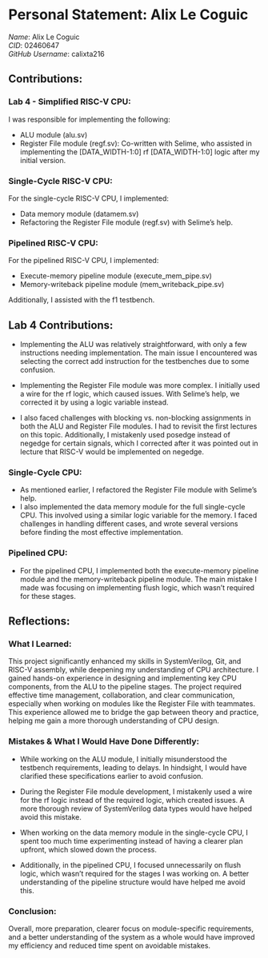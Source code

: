 # Personal Statement: Alix Le Coguic

*Name*: Alix Le Coguic  
*CID*: 02460647  
*GitHub Username*: calixta216  

## Contributions:

### Lab 4 - Simplified RISC-V CPU:
I was responsible for implementing the following:

- ALU module (alu.sv)
- Register File module (regf.sv): Co-written with Selime, who assisted in implementing the [DATA_WIDTH-1:0] rf [DATA_WIDTH-1:0] logic after my initial version.

### Single-Cycle RISC-V CPU:
For the single-cycle RISC-V CPU, I implemented:

- Data memory module (datamem.sv)
- Refactoring the Register File module (regf.sv) with Selime’s help.

### Pipelined RISC-V CPU:
For the pipelined RISC-V CPU, I implemented:

- Execute-memory pipeline module (execute_mem_pipe.sv)
- Memory-writeback pipeline module (mem_writeback_pipe.sv)

Additionally, I assisted with the f1 testbench.

## Lab 4 Contributions:

- Implementing the ALU was relatively straightforward, with only a few instructions needing implementation. The main issue I encountered was selecting the correct add instruction for the testbenches due to some confusion.
  
- Implementing the Register File module was more complex. I initially used a wire for the rf logic, which caused issues. With Selime’s help, we corrected it by using a logic variable instead.
  
- I also faced challenges with blocking vs. non-blocking assignments in both the ALU and Register File modules. I had to revisit the first lectures on this topic. Additionally, I mistakenly used posedge instead of negedge for certain signals, which I corrected after it was pointed out in lecture that RISC-V would be implemented on negedge.

### Single-Cycle CPU:
- As mentioned earlier, I refactored the Register File module with Selime’s help.
- I also implemented the data memory module for the full single-cycle CPU. This involved using a similar logic variable for the memory. I faced challenges in handling different cases, and wrote several versions before finding the most effective implementation.

### Pipelined CPU:
- For the pipelined CPU, I implemented both the execute-memory pipeline module and the memory-writeback pipeline module. The main mistake I made was focusing on implementing flush logic, which wasn’t required for these stages.

## Reflections:

### What I Learned:
This project significantly enhanced my skills in SystemVerilog, Git, and RISC-V assembly, while deepening my understanding of CPU architecture. I gained hands-on experience in designing and implementing key CPU components, from the ALU to the pipeline stages. The project required effective time management, collaboration, and clear communication, especially when working on modules like the Register File with teammates. This experience allowed me to bridge the gap between theory and practice, helping me gain a more thorough understanding of CPU design.

### Mistakes & What I Would Have Done Differently:
- While working on the ALU module, I initially misunderstood the testbench requirements, leading to delays. In hindsight, I would have clarified these specifications earlier to avoid confusion.
  
- During the Register File module development, I mistakenly used a wire for the rf logic instead of the required logic, which created issues. A more thorough review of SystemVerilog data types would have helped avoid this mistake.
  
- When working on the data memory module in the single-cycle CPU, I spent too much time experimenting instead of having a clearer plan upfront, which slowed down the process.
  
- Additionally, in the pipelined CPU, I focused unnecessarily on flush logic, which wasn’t required for the stages I was working on. A better understanding of the pipeline structure would have helped me avoid this.

### Conclusion:
Overall, more preparation, clearer focus on module-specific requirements, and a better understanding of the system as a whole would have improved my efficiency and reduced time spent on avoidable mistakes.
